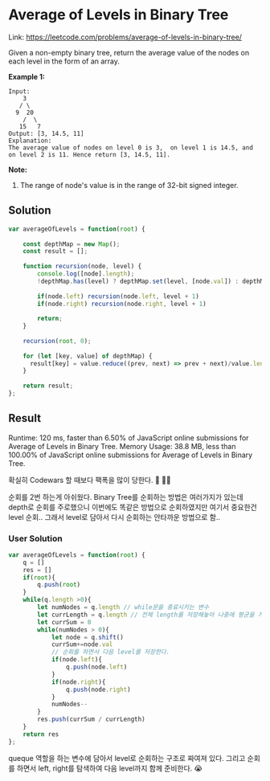 # Average of Levels in Binary Tree
Link: https://leetcode.com/problems/average-of-levels-in-binary-tree/

Given a non-empty binary tree, return the average value of the nodes on each level in the form of an array.

**Example 1:**

```
Input:
    3
   / \
  9  20
    /  \
   15   7
Output: [3, 14.5, 11]
Explanation:
The average value of nodes on level 0 is 3,  on level 1 is 14.5, and on level 2 is 11. Hence return [3, 14.5, 11].
```

**Note:**
1. The range of node's value is in the range of 32-bit signed integer.

## Solution

```js
var averageOfLevels = function(root) {
    
    const depthMap = new Map();
    const result = [];
    
    function recursion(node, level) {
        console.log([node].length);
        !depthMap.has(level) ? depthMap.set(level, [node.val]) : depthMap.get(level).push(node.val);
        
        if(node.left) recursion(node.left, level + 1)
        if(node.right) recursion(node.right, level + 1)
        
        return;
    }
    
    recursion(root, 0);
    
    for (let [key, value] of depthMap) {
      result[key] = value.reduce((prev, next) => prev + next)/value.length;
    }
    
    return result;
};
```

## Result 
Runtime: 120 ms, faster than 6.50% of JavaScript online submissions for Average of Levels in Binary Tree.
Memory Usage: 38.8 MB, less than 100.00% of JavaScript online submissions for Average of Levels in Binary Tree.

확실히 Codewars 할 때보다 팩폭을 많이 당한다. 🤣 🤦‍♀️

순회를 2번 하는게 아쉬웠다.
Binary Tree를 순회하는 방법은 여러가지가 있는데 depth로 순회를 주로했으니 이번에도 똑같은 방법으로 순회하였지만 여기서 중요한건 level 순회..
그래서 level로 담아서 다시 순회하는 안타까운 방법으로 함.. 


### User Solution

```js
var averageOfLevels = function(root) {
    q = []
    res = []
    if(root){
        q.push(root)
    }
    while(q.length >0){
        let numNodes = q.length // while문을 종료시키는 변수 
        let currLength = q.length // 전체 length를 저장해놓아 나중에 평균을 계산할 때 사용한다. 
        let currSum = 0
        while(numNodes > 0){
            let node = q.shift()
            currSum+=node.val
            // 순회를 하면서 다음 level를 저장한다.
            if(node.left){
                q.push(node.left)
            }
            if(node.right){
                q.push(node.right)
            }
            numNodes--
        }
        res.push(currSum / currLength)
    }
    return res
};
```

queque 역할을 하는 변수에 담아서 level로 순회하는 구조로 짜여져 있다.
그리고 순회를 하면서 left, right를 탐색하여 다음 level까지 함께 준비한다. 😭



